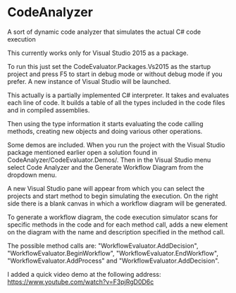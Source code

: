 # CodeAnalyzer
A sort of dynamic code analyzer that simulates the actual C# code execution

This currently works only for Visual Studio 2015 as a package. 

To run this just set the CodeEvaluator.Packages.Vs2015 as the startup project and press F5 to start in debug mode or without debug mode if you prefer. A new instance of Visual Studio will be launched.

This actually is a partially implemented C# interpreter. It takes and evaluates each line of code. It builds a table of all the types included in the code files and in compiled assemblies.

Then using the type information it starts evaluating the code calling methods, creating new objects and doing various other operations.

Some demos are included. When you run the project with the Visual Studio package mentioned earlier open a solution found in CodeAnalyzer/CodeEvaluator.Demos/. Then in the Visual Studio menu select Code Analyzer and the Generate Workflow Diagram from the dropdown menu.

A new Visual Studio pane will appear from which you can select the projects and start method to begin simulating the execution. On the right side there is a blank canvas in which a workflow diagram will be generated. 

To generate a workflow diagram, the code execution simulator scans for specific methods in the code and for each method call, adds a new element on the diagram with the name and description specified in the method call.

The possible method calls are: "WorkflowEvaluator.AddDecision", "WorkflowEvaluator.BeginWorkflow", "WorkflowEvaluator.EndWorkflow", "WorkflowEvaluator.AddProcess" and "WorkflowEvaluator.AddDecision".

I added a quick video demo at the following address: https://www.youtube.com/watch?v=F3pjRgD0D6c
